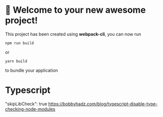 # 🚀 Welcome to your new awesome project!

This project has been created using **webpack-cli**, you can now run

```
npm run build
```

or

```
yarn build
```

to bundle your application

# Typescript

"skipLibCheck": true
https://bobbyhadz.com/blog/typescript-disable-type-checking-node-modules
